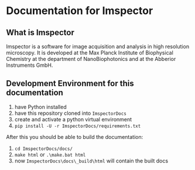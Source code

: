 Documentation for Imspector
===========================

What is Imspector
-----------------
Imspector is a software for image acquisition and analysis in high resolution microscopy. It is developed at the
Max Planck Institute of Biophysical Chemistry at the department of NanoBiophotonics and at the Abberior Instruments
GmbH.

Development Environment for this documentation
----------------------------------------------

1. have Python installed
1. have this repository cloned into `ImspectorDocs`
1. create and activate a python virtual environment
1. `pip install -U -r ImspectorDocs/requirements.txt`

After this you should be able to build the documentation:
1. `cd ImspectorDocs/docs/`
1. `make html` or `.\make.bat html`
1. now `ImspectorDocs\docs\_build\html` will contain the built docs